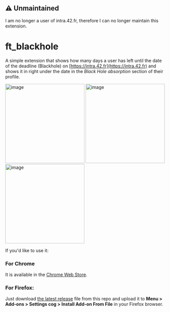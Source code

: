 ## ⚠️ Unmaintained
I am no longer a user of intra.42.fr, therefore I can no longer maintain this extension.

# ft_blackhole
A simple extension that shows how many days a user has left until the date of the deadline (Blackhole) on [https://intra.42.fr](https://intra.42.fr) and shows it in right under the date in the *Black Hole absorption* section of their profile.

<p float="left">
  <img width="250" alt="image" src="https://user-images.githubusercontent.com/6943864/159719716-81067723-7843-4b26-8522-fcfc79c033d2.png">
  <img width="250" alt="image" src="https://user-images.githubusercontent.com/6943864/159719818-58623ad0-937a-4a9b-a9a6-2dd53e28626f.png">
  <img width="250" alt="image" src="https://user-images.githubusercontent.com/6943864/159719887-fd7f14b3-1efd-4d2e-8dd3-9673e4a36f46.png">
</p>

If you'd like to use it:

### For Chrome
It is available in the [Chrome Web Store](https://chrome.google.com/webstore/detail/ftblackhole/pofhnleglcpmmkkaohhadcmombagfeie/).

### For Firefox:
Just download [the latest release](https://github.com/mohamedhaddi/ft_blackhole/releases/latest) file from this repo and upload it to **Menu > Add-ons > Settings cog > Install Add-on From File** in your Firefox browser.
